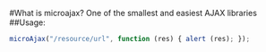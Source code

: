 #What is microajax?
One of the smallest and easiest AJAX libraries
##Usage:
```js
microAjax("/resource/url", function (res) { alert (res); });
```
